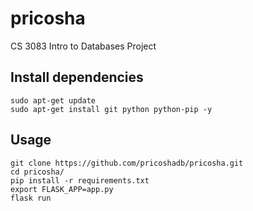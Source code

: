 # pricosha
CS 3083 Intro to Databases Project

## Install dependencies
```
sudo apt-get update
sudo apt-get install git python python-pip -y
```

## Usage
```
git clone https://github.com/pricoshadb/pricosha.git
cd pricosha/
pip install -r requirements.txt
export FLASK_APP=app.py
flask run
```
